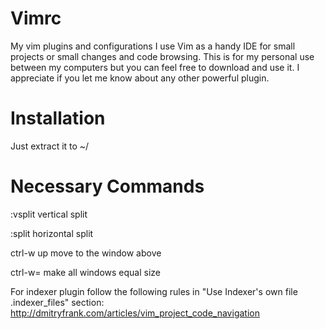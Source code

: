 Vimrc
=====

My vim plugins and configurations
I use Vim as a handy IDE for small projects or small changes and code browsing. This is for my personal use between my computers but you can feel free to download and use it. I appreciate if you let me know about any other powerful plugin.

Installation
=====
Just extract it to ~/

Necessary Commands
=====
:vsplit vertical split

:split horizontal split

ctrl-w up move to the window above

ctrl-w= make all windows equal size

For indexer plugin follow the following rules in "Use Indexer's own file .indexer_files" section:
http://dmitryfrank.com/articles/vim_project_code_navigation
